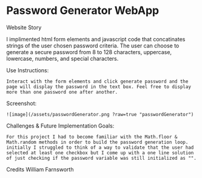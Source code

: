 # Password Generator WebApp

Website Story

  I implimented html form elements and javascript code that concatinates strings of the user chosen password criteria. The user can choose to generate a secure password from 8 to 128 characters, uppercase, lowercase, numbers, and special characters. 

Use Instructions:

    Interact with the form elements and click generate password and the page will display the password in the text box. Feel free to display more than one password one after another.

Screenshot:

    ![image](/assets/passwordGenerator.png ?raw=true "passwordGenerator")

Challenges & Future Implementation Goals:

    For this project I had to become familiar with the Math.floor & Math.random methods in order to build the password generation loop. initially I struggled to think of a way to validate that the user had selected at least one checkbox but I come up with a one line solution of just checking if the password variable was still initialized as "".


Credits
William Farnsworth